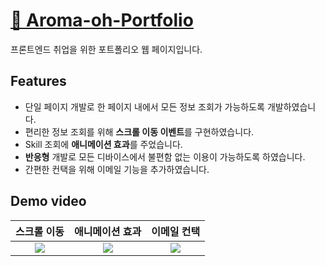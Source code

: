 # [🔗 Aroma-oh-Portfolio](https://aroma-oh-portfolio.com/)
프론트엔드 취업을 위한 포트폴리오 웹 페이지입니다. 

## Features

- 단일 페이지 개발로 한 페이지 내에서 모든 정보 조회가 가능하도록 개발하였습니다. 
- 편리한 정보 조회를 위해 **스크롤 이동 이벤트**를 구현하였습니다.
- Skill 조회에 **애니메이션 효과**를 주었습니다.
- **반응형** 개발로 모든 디바이스에서 불편함 없는 이용이 가능하도록 하였습니다.
- 간편한 컨택을 위해 이메일 기능을 추가하였습니다.

## Demo video
| 스크롤 이동 | 애니메이션 효과 | 이메일 컨택 |
|:-:|:-:| :-: |
|![](https://velog.velcdn.com/images/on002way/post/8bc6e977-a081-49be-831b-d0dd8e919c8f/image.gif) |![](https://velog.velcdn.com/images/on002way/post/cfb8d0db-fceb-49d9-8114-d594173d18c5/image.gif) |![](https://velog.velcdn.com/images/on002way/post/275b066b-918a-4c7c-8b5c-9b83c1cad06a/image.gif)|
